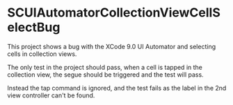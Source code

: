 # SCUIAutomatorCollectionViewCellSelectBug

This project shows a bug with the XCode 9.0 UI Automator and selecting cells in collection views.

The only test in the project should pass, when a cell is tapped in the collection view, the segue should be triggered and the test will pass.

Instead the tap command is ignored, and the test fails as the label in the 2nd view controller can't be found.
